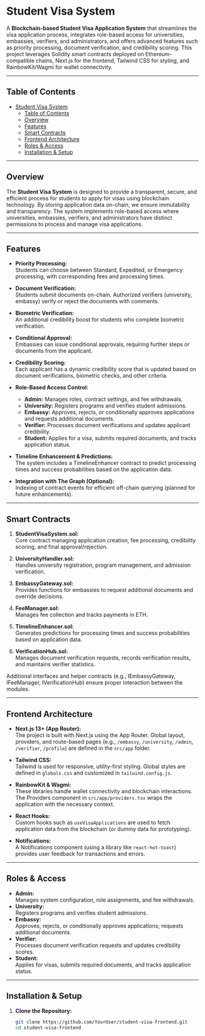# Student Visa System

A **Blockchain-based Student Visa Application System** that streamlines the visa application process, integrates role-based access for universities, embassies, verifiers, and administrators, and offers advanced features such as priority processing, document verification, and credibility scoring. This project leverages Solidity smart contracts deployed on Ethereum-compatible chains, Next.js for the frontend, Tailwind CSS for styling, and RainbowKit/Wagmi for wallet connectivity.

---

## Table of Contents
- [Student Visa System](#student-visa-system)
  - [Table of Contents](#table-of-contents)
  - [Overview](#overview)
  - [Features](#features)
  - [Smart Contracts](#smart-contracts)
  - [Frontend Architecture](#frontend-architecture)
  - [Roles \& Access](#roles--access)
  - [Installation \& Setup](#installation--setup)

---

## Overview

The **Student Visa System** is designed to provide a transparent, secure, and efficient process for students to apply for visas using blockchain technology. By storing application data on-chain, we ensure immutability and transparency. The system implements role-based access where universities, embassies, verifiers, and administrators have distinct permissions to process and manage visa applications.

---

## Features

- **Priority Processing:**  
  Students can choose between Standard, Expedited, or Emergency processing, with corresponding fees and processing times.

- **Document Verification:**  
  Students submit documents on-chain. Authorized verifiers (university, embassy) verify or reject the documents with comments.

- **Biometric Verification:**  
  An additional credibility boost for students who complete biometric verification.

- **Conditional Approval:**  
  Embassies can issue conditional approvals, requiring further steps or documents from the applicant.

- **Credibility Scoring:**  
  Each applicant has a dynamic credibility score that is updated based on document verifications, biometric checks, and other criteria.

- **Role-Based Access Control:**  
  - **Admin:** Manages roles, contract settings, and fee withdrawals.
  - **University:** Registers programs and verifies student admissions.
  - **Embassy:** Approves, rejects, or conditionally approves applications and requests additional documents.
  - **Verifier:** Processes document verifications and updates applicant credibility.
  - **Student:** Applies for a visa, submits required documents, and tracks application status.

- **Timeline Enhancement & Predictions:**  
  The system includes a TimelineEnhancer contract to predict processing times and success probabilities based on the application data.

- **Integration with The Graph (Optional):**  
  Indexing of contract events for efficient off-chain querying (planned for future enhancements).

---

## Smart Contracts

1. **StudentVisaSystem.sol:**  
   Core contract managing application creation, fee processing, credibility scoring, and final approval/rejection.

2. **UniversityHandler.sol:**  
   Handles university registration, program management, and admission verification.

3. **EmbassyGateway.sol:**  
   Provides functions for embassies to request additional documents and override decisions.

4. **FeeManager.sol:**  
   Manages fee collection and tracks payments in ETH.

5. **TimelineEnhancer.sol:**  
   Generates predictions for processing times and success probabilities based on application data.

6. **VerificationHub.sol:**  
   Manages document verification requests, records verification results, and maintains verifier statistics.

Additional interfaces and helper contracts (e.g., IEmbassyGateway, IFeeManager, IVerificationHub) ensure proper interaction between the modules.

---

## Frontend Architecture

- **Next.js 13+ (App Router):**  
  The project is built with Next.js using the App Router. Global layout, providers, and route-based pages (e.g., `/embassy`, `/university`, `/admin`, `/verifier`, `/profile`) are defined in the `src/app` folder.

- **Tailwind CSS:**  
  Tailwind is used for responsive, utility-first styling. Global styles are defined in `globals.css` and customized in `tailwind.config.js`.

- **RainbowKit & Wagmi:**  
  These libraries handle wallet connectivity and blockchain interactions. The Providers component in `src/app/providers.tsx` wraps the application with the necessary context.

- **React Hooks:**  
  Custom hooks such as `useVisaApplications` are used to fetch application data from the blockchain (or dummy data for prototyping).

- **Notifications:**  
  A Notifications component (using a library like `react-hot-toast`) provides user feedback for transactions and errors.

---

## Roles & Access

- **Admin:**  
  Manages system configuration, role assignments, and fee withdrawals.
- **University:**  
  Registers programs and verifies student admissions.
- **Embassy:**  
  Approves, rejects, or conditionally approves applications; requests additional documents.
- **Verifier:**  
  Processes document verification requests and updates credibility scores.
- **Student:**  
  Applies for visas, submits required documents, and tracks application status.

---

## Installation & Setup

1. **Clone the Repository:**
   ```bash
   git clone https://github.com/YourUser/student-visa-frontend.git
   cd student-visa-frontend
